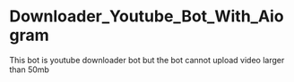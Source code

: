 # Downloader_Youtube_Bot_With_Aiogram
This bot is youtube downloader bot but the bot cannot upload video larger than 50mb 
